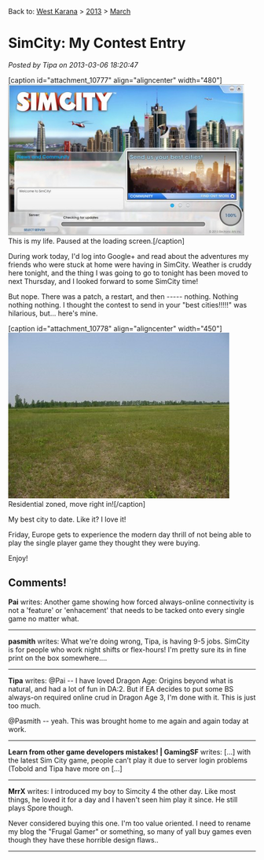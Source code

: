 Back to: [West Karana](/posts/westkarana.md) > [2013](/posts/2013/westkarana.md) > [March](./westkarana.md)
# SimCity: My Contest Entry

*Posted by Tipa on 2013-03-06 18:20:47*

[caption id="attachment\_10777" align="aligncenter" width="480"][![This is my life. Paused at the loading screen.](../../../uploads/2013/03/SimCity-2013-03-06-18-10-05-87-480x307.jpg)](../../../uploads/2013/03/SimCity-2013-03-06-18-10-05-87.jpg) This is my life. Paused at the loading screen.[/caption]

During work today, I'd log into Google+ and read about the adventures my friends who were stuck at home were having in SimCity. Weather is cruddy here tonight, and the thing I was going to go to tonight has been moved to next Thursday, and I looked forward to some SimCity time!

But nope. There was a patch, a restart, and then ----- nothing. Nothing nothing nothing. I thought the contest to send in your "best cities!!!!!" was hilarious, but... here's mine.

[caption id="attachment\_10778" align="aligncenter" width="450"][![Residential zoned, move right in!](../../../uploads/2013/03/my-simcity.jpg)](../../../uploads/2013/03/my-simcity.jpg) Residential zoned, move right in![/caption]

My best city to date. Like it? I love it!

Friday, Europe gets to experience the modern day thrill of not being able to play the single player game they thought they were buying.

Enjoy!

## Comments!

**Pai** writes: Another game showing how forced always-online connectivity is not a 'feature' or 'enhacement' that needs to be tacked onto every single game no matter what.

---

**pasmith** writes: What we're doing wrong, Tipa, is having 9-5 jobs. SimCity is for people who work night shifts or flex-hours! I'm pretty sure its in fine print on the box somewhere....

---

**Tipa** writes: @Pai -- I have loved Dragon Age: Origins beyond what is natural, and had a lot of fun in DA:2. But if EA decides to put some BS always-on required online crud in Dragon Age 3, I'm done with it. This is just too much.

@Pasmith -- yeah. This was brought home to me again and again today at work.

---

**Learn from other game developers mistakes! | GamingSF** writes: [...] with the latest Sim City game, people can’t play it due to server login problems (Tobold and Tipa have more on [...]

---

**MrrX** writes: I introduced my boy to Simcity 4 the other day. Like most things, he loved it for a day and I haven't seen him play it since. He still plays Spore though.

Never considered buying this one. I'm too value oriented. I need to rename my blog the "Frugal Gamer" or something, so many of yall buy games even though they have these horrible design flaws..

---

